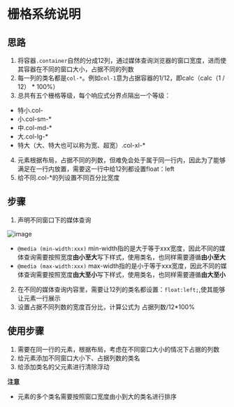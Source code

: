 # 栅格系统说明

## 思路
1. 将容器`.container`自然的分成12列，通过媒体查询浏览器的窗口宽度，进而使其容器在不同的窗口大小，占据不同的列数
2. 每一列的类名都是`col-*`。例如`col-1`意为占据容器的1/12，即calc（calc（1 / 12） * 100%）
3. 总共有五个栅格等级，每个响应式分界点隔出一个等级：
- 特小.col-
- 小.col-sm-*
- 中.col-md-*
- 大.col-lg-*
- 特大（大、特大也可以称为宽、超宽）.col-xl-*
4. 元素根据布局，占据不同的列数，但难免会处于属于同一行内，因此为了能够满足在一行内放置，需要这一行中给12列都设置float：left
5. 给不同.col-*的列设置不同百分比宽度

## 步骤
1. 声明不同窗口下的媒体查询

![image](https://user-images.githubusercontent.com/90816853/157893718-d0d2a39e-e181-408d-b171-e5631f8fc00e.png)

- `@media (min-width:xxx)` 
min-width指的是大于等于xxx宽度，因此不同的媒体查询需要按照宽度**由小至大**写下样式，使用类名，也同样需要遵循**由小至大**
- `@media (max-width:xxx)`
max-width指的是小于等于xxx宽度，因此不同的媒体查询需要按照宽度**由大至小**写下样式，使用类名，也同样需要遵循**由大至小**
2. 在不同的媒体查询内容里，需要让12列的类名都设置：`float:left;`,使其能够让元素一行展示
3. 设置占据不同列数的宽度百分比，计算公式为 占据列数/12*100%

## 使用步骤
1. 需要在同一行的元素，根据布局，考虑在不同窗口大小的情况下占据的列数
2. 给元素添加不同窗口大小下、占据列数的类名
3. 给添加类名的父元素进行清除浮动

**注意**
- 元素的多个类名需要按照窗口宽度由小到大的类名进行排序




